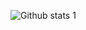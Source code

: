 ![Github stats 1](https://github-readme-stats.vercel.app/api?username=ummhnshn&show_icons=true&theme=gradient)
